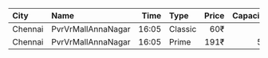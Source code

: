 | City    | Name               |  Time | Type    | Price | Capacity | Booked |
| :------ | :----------------- | ----: | :------ | ----: | -------: | -----: |
| Chennai | PvrVrMallAnnaNagar | 16:05 | Classic |   60₹ |        5 |      5 |
| Chennai | PvrVrMallAnnaNagar | 16:05 | Prime   |  191₹ |       51 |     19 |